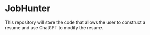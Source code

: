 # JobHunter 
This repository will store the code that allows the user to construct a resume and use ChatGPT to modify the resume.